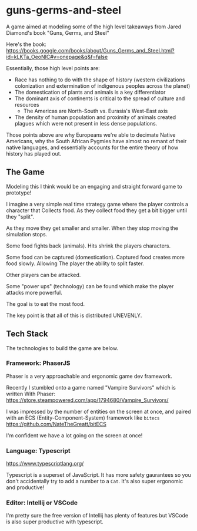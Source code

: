 # guns-germs-and-steel
A game aimed at modeling some of the high level takeaways from Jared  Diamond's book "Guns, Germs, and Steel"

Here's the book: https://books.google.com/books/about/Guns_Germs_and_Steel.html?id=kLKTa_OeoNIC#v=onepage&q&f=false

Essentially, those high level points are:

* Race has nothing to do with the shape of history (western civilizations colonization and extermination of indigenous peoples across the planet)
* The domestication of plants and animals is a key differentiator
* The dominant axis of continents is critical to the spread of culture and resources
  * The Americas are North-South vs. Eurasia's West-East axis
* The density of human population and proximity of animals created plagues which were not present in less dense populations. 


Those points above are why Europeans we're able to decimate Native Americans, why the South African Pygmies have almost no remant of their native languages, and essentially accounts for the entire theory of how history has played out. 

## The Game

Modeling this I think would be an engaging and straight forward game to prototype!

I imagine a very simple real time strategy game where the player controls a character that
Collects food. As they collect food they get a bit bigger until they "split". 

As they move they get smaller and smaller. When they stop moving the simulation stops. 

Some food fights back (animals). Hits shrink the players characters.

Some food can be captured (domestication). Captured food creates more food slowly. Allowing 
The player the ability to split faster. 

Other players can be attacked. 

Some "power ups" (technology) can be found which make the player attacks more powerful. 

The goal is to eat the most food. 

The key point is that all of this is distributed UNEVENLY. 

## Tech Stack
The technologies to build the game are below.

### Framework: PhaserJS
Phaser is a very approachable and ergonomic game dev framework. 

Recently I stumbled onto a game named "Vampire Survivors" which is written 
With Phaser: https://store.steampowered.com/app/1794680/Vampire_Survivors/

I was impressed by the number of entities on the screen at once, and paired with an
ECS (Entity-Component-System) framework like `bitecs`
https://github.com/NateTheGreatt/bitECS

I'm confident we have a lot going on the screen at once!

### Language: Typescript

https://www.typescriptlang.org/

Typescript is a superset of JavaScript. It has more safety gaurantees so you don't accidentally try to add a number to a `Cat`. 
It's also super ergonomic and productive!

### Editor: Intellij or VSCode
I'm pretty sure the free version of Intellij has plenty of features but VSCode is also super productive with typescript. 
